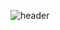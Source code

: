 
![header](https://capsule-render.vercel.app/api?type=wave&color=auto&height=300&section=header&text=capsule%20render&fontSize=90)
